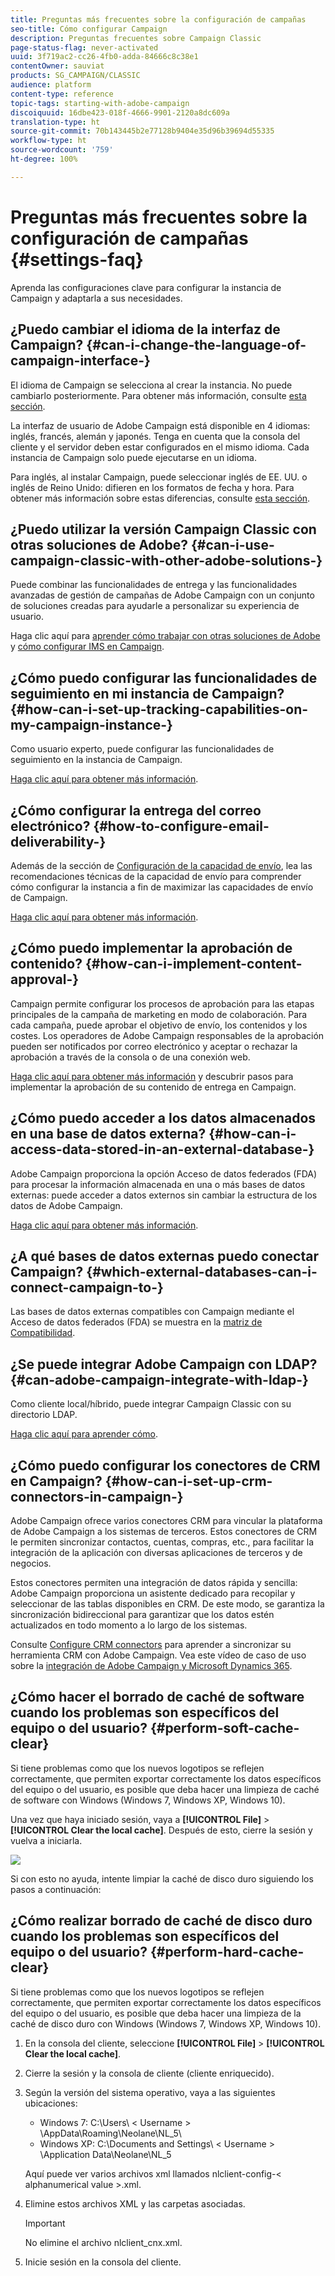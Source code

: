 ```yaml
---
title: Preguntas más frecuentes sobre la configuración de campañas
seo-title: Cómo configurar Campaign
description: Preguntas frecuentes sobre Campaign Classic
page-status-flag: never-activated
uuid: 3f719ac2-cc26-4fb0-adda-84666c8c38e1
contentOwner: sauviat
products: SG_CAMPAIGN/CLASSIC
audience: platform
content-type: reference
topic-tags: starting-with-adobe-campaign
discoiquuid: 16dbe423-018f-4666-9901-2120a8dc609a
translation-type: ht
source-git-commit: 70b143445b2e77128b9404e35d96b39694d55335
workflow-type: ht
source-wordcount: '759'
ht-degree: 100%

---
```



# Preguntas más frecuentes sobre la configuración de campañas {#settings-faq}

Aprenda las configuraciones clave para configurar la instancia de Campaign y adaptarla a sus necesidades.

## ¿Puedo cambiar el idioma de la interfaz de Campaign? {#can-i-change-the-language-of-campaign-interface-}

El idioma de Campaign se selecciona al crear la instancia. No puede cambiarlo posteriormente. Para obtener más información, consulte [esta sección](../../installation/using/creating-an-instance-and-logging-on.md).

La interfaz de usuario de Adobe Campaign está disponible en 4 idiomas: inglés, francés, alemán y japonés. Tenga en cuenta que la consola del cliente y el servidor deben estar configurados en el mismo idioma. Cada instancia de Campaign solo puede ejecutarse en un idioma.

Para inglés, al instalar Campaign, puede seleccionar inglés de EE. UU. o inglés de Reino Unido: difieren en los formatos de fecha y hora. Para obtener más información sobre estas diferencias, consulte [esta sección](../../platform/using/adobe-campaign-workspace.md#date-and-time).

## ¿Puedo utilizar la versión Campaign Classic con otras soluciones de Adobe? {#can-i-use-campaign-classic-with-other-adobe-solutions-}

Puede combinar las funcionalidades de entrega y las funcionalidades avanzadas de gestión de campañas de Adobe Campaign con un conjunto de soluciones creadas para ayudarle a personalizar su experiencia de usuario.

Haga clic aquí para [aprender cómo trabajar con otras soluciones de Adobe](../../integrations/using/about-campaign-integrations.md) y [cómo configurar IMS en Campaign](../../integrations/using/about-adobe-id.md).

## ¿Cómo puedo configurar las funcionalidades de seguimiento en mi instancia de Campaign? {#how-can-i-set-up-tracking-capabilities-on-my-campaign-instance-}

Como usuario experto, puede configurar las funcionalidades de seguimiento en la instancia de Campaign.

[Haga clic aquí para obtener más información](../../installation/using/deploying-an-instance.md#tracking-configuration).

## ¿Cómo configurar la entrega del correo electrónico? {#how-to-configure-email-deliverability-}

Además de la sección de [Configuración de la capacidad de envío](../../delivery/using/about-deliverability.md#configuration), lea las recomendaciones técnicas de la capacidad de envío para comprender cómo configurar la instancia a fin de maximizar las capacidades de envío de Campaign.

[Haga clic aquí para obtener más información](../../delivery/using/technical-recommendations.md).

## ¿Cómo puedo implementar la aprobación de contenido? {#how-can-i-implement-content-approval-}

Campaign permite configurar los procesos de aprobación para las etapas principales de la campaña de marketing en modo de colaboración. Para cada campaña, puede aprobar el objetivo de envío, los contenidos y los costes. Los operadores de Adobe Campaign responsables de la aprobación pueden ser notificados por correo electrónico y aceptar o rechazar la aprobación a través de la consola o de una conexión web.

[Haga clic aquí para obtener más información](../../campaign/using/marketing-campaign-approval.md#checking-and-approving-deliveries) y descubrir pasos para implementar la aprobación de su contenido de entrega en Campaign.

## ¿Cómo puedo acceder a los datos almacenados en una base de datos externa? {#how-can-i-access-data-stored-in-an-external-database-}

Adobe Campaign proporciona la opción Acceso de datos federados (FDA) para procesar la información almacenada en una o más bases de datos externas: puede acceder a datos externos sin cambiar la estructura de los datos de Adobe Campaign.

[Haga clic aquí para obtener más información](../../platform/using/connecting-to-database.md).

## ¿A qué bases de datos externas puedo conectar Campaign? {#which-external-databases-can-i-connect-campaign-to-}

Las bases de datos externas compatibles con Campaign mediante el Acceso de datos federados (FDA) se muestra en la [matriz de Compatibilidad](https://helpx.adobe.com/es/campaign/kb/compatibility-matrix.html).

## ¿Se puede integrar Adobe Campaign con LDAP? {#can-adobe-campaign-integrate-with-ldap-}

Como cliente local/híbrido, puede integrar Campaign Classic con su directorio LDAP.

[Haga clic aquí para aprender cómo](../../installation/using/connecting-through-ldap.md).

## ¿Cómo puedo configurar los conectores de CRM en Campaign? {#how-can-i-set-up-crm-connectors-in-campaign-}

Adobe Campaign ofrece varios conectores CRM para vincular la plataforma de Adobe Campaign a los sistemas de terceros. Estos conectores de CRM le permiten sincronizar contactos, cuentas, compras, etc., para facilitar la integración de la aplicación con diversas aplicaciones de terceros y de negocios.

Estos conectores permiten una integración de datos rápida y sencilla: Adobe Campaign proporciona un asistente dedicado para recopilar y seleccionar de las tablas disponibles en CRM. De este modo, se garantiza la sincronización bidireccional para garantizar que los datos estén actualizados en todo momento a lo largo de los sistemas.

Consulte [Configure CRM connectors](../../platform/using/crm-connectors.md) para aprender a sincronizar su herramienta CRM con Adobe Campaign. Vea este vídeo de caso de uso sobre la [integración de Adobe Campaign y Microsoft Dynamics 365](https://helpx.adobe.com/campaign/kt/acc/using/acc-integrate-dynamics365-with-acc-feature-video-set-up.html).

## ¿Cómo hacer el borrado de caché de software cuando los problemas son específicos del equipo o del usuario? {#perform-soft-cache-clear}

Si tiene problemas como que los nuevos logotipos se reflejen correctamente, que permiten exportar correctamente los datos específicos del equipo o del usuario, es posible que deba hacer una limpieza de caché de software con Windows (Windows 7, Windows XP, Windows 10).

Una vez que haya iniciado sesión, vaya a **[!UICONTROL File]** > **[!UICONTROL Clear the local cache]**. Después de esto, cierre la sesión y vuelva a iniciarla.

![](assets/faq_soft_cache.png)

Si con esto no ayuda, intente limpiar la caché de disco duro siguiendo los pasos a continuación:

## ¿Cómo realizar borrado de caché de disco duro cuando los problemas son específicos del equipo o del usuario? {#perform-hard-cache-clear}

Si tiene problemas como que los nuevos logotipos se reflejen correctamente, que permiten exportar correctamente los datos específicos del equipo o del usuario, es posible que deba hacer una limpieza de la caché de disco duro con Windows (Windows 7, Windows XP, Windows 10).

1. En la consola del cliente, seleccione **[!UICONTROL File]** > **[!UICONTROL Clear the local cache]**.

1. Cierre la sesión y la consola de cliente (cliente enriquecido).

1. Según la versión del sistema operativo, vaya a las siguientes ubicaciones:

   * Windows 7: C:\Users\ &lt; Username > \AppData\Roaming\Neolane\NL_5\
   * Windows XP: C:\Documents and Settings\ &lt; Username > \Application Data\Neolane\NL_5

   Aquí puede ver varios archivos xml llamados nlclient-config-&lt; alphanumerical value >.xml.

1. Elimine estos archivos XML y las carpetas asociadas.

   >[!IMPORTANT]
   >
   >No elimine el archivo nlclient_cnx.xml.

1. Inicie sesión en la consola del cliente.